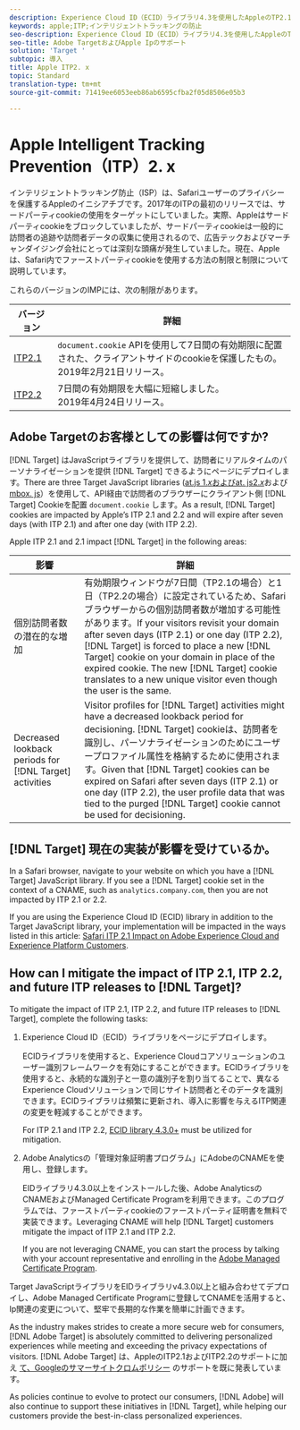 ```yaml
---
description: Experience Cloud ID（ECID）ライブラリ4.3を使用したAppleのTP2.1およびITP2.2のTargetサポートについて取り上げます。
keywords: apple;ITP;インテリジェントトラッキングの防止
seo-description: Experience Cloud ID（ECID）ライブラリ4.3を使用したAppleのTP2.1およびITP2.2に対するAdobe Targetのサポートについて取り上げます。
seo-title: Adobe TargetおよびApple Ipのサポート
solution: 'Target '
subtopic: 導入
title: Apple ITP2. x
topic: Standard
translation-type: tm+mt
source-git-commit: 71419ee6053eeb86ab6595cfba2f05d8506e05b3

---
```



# Apple Intelligent Tracking Prevention（ITP）2. x

インテリジェントトラッキング防止（ISP）は、Safariユーザーのプライバシーを保護するAppleのイニシアチブです。2017年のITPの最初のリリースでは、サードパーティcookieの使用をターゲットにしていました。実際、Appleはサードパーティcookieをブロックしていましたが、サードパーティcookieは一般的に訪問者の追跡や訪問者データの収集に使用されるので、広告テックおよびマーチャンダイジング会社にとっては深刻な頭痛が発生していました。現在、Appleは、Safari内でファーストパーティcookieを使用する方法の制限と制限について説明しています。

これらのバージョンのIMPには、次の制限があります。

| バージョン | 詳細 |
| --- | --- |
| [ITP2.1](https://webkit.org/blog/8613/intelligent-tracking-prevention-2-1/) | `document.cookie` APIを使用して7日間の有効期限に配置された、クライアントサイドのcookieを保護したもの。<br>2019年2月21日リリース。 |
| [ITP2.2](https://webkit.org/blog/8828/intelligent-tracking-prevention-2-2/) | 7日間の有効期限を大幅に短縮しました。<br>2019年4月24日リリース。 |

## Adobe Targetのお客様としての影響は何ですか?

[!DNL Target] はJavaScriptライブラリを提供して、訪問者にリアルタイムのパーソナライゼーションを提供 [!DNL Target] できるようにページにデプロイします。There are three Target JavaScript libraries ([at.js 1.*x*&#x200B;およびat. js2.*x*](/help/c-implementing-target/c-implementing-target-for-client-side-web/c-how-atjs-works/how-atjs-works.md)および [mbox. js](/help/c-implementing-target/c-implementing-target-for-client-side-web/t-mbox-download/mbox-download.md)）を使用して、API経由で訪問者のブラウザーにクライアント側 [!DNL Target] Cookieを配置 `document.cookie` します。As a result, [!DNL Target] cookies are impacted by Apple’s ITP 2.1 and 2.2 and will expire after seven days (with ITP 2.1) and after one day (with ITP 2.2).

Apple ITP 2.1 and 2.1 impact [!DNL Target] in the following areas:

| 影響 | 詳細 |
| --- | --- |
| 個別訪問者数の潜在的な増加 | 有効期限ウィンドウが7日間（TP2.1の場合）と1日（TP2.2の場合）に設定されているため、Safariブラウザーからの個別訪問者数が増加する可能性があります。If your visitors revisit your domain after seven days (ITP 2.1) or one day (ITP 2.2), [!DNL Target] is forced to place a new [!DNL Target] cookie on your domain in place of the expired cookie. The new [!DNL Target] cookie translates to a new unique visitor even though the user is the same. |
| Decreased lookback periods for [!DNL Target] activities | Visitor profiles for [!DNL Target] activities might have a decreased lookback period for decisioning. [!DNL Target] cookieは、訪問者を識別し、パーソナライゼーションのためにユーザープロファイル属性を格納するために使用されます。Given that [!DNL Target] cookies can be expired on Safari after seven days (ITP 2.1) or one day (ITP 2.2), the user profile data that was tied to the purged [!DNL Target] cookie cannot be used for decisioning. |

## [!DNL Target] 現在の実装が影響を受けているか。

In a Safari browser, navigate to your website on which you have a [!DNL Target] JavaScript library. If you see a [!DNL Target] cookie set in the context of a CNAME, such as `analytics.company.com`, then you are not impacted by ITP 2.1 or 2.2.

If you are using the Experience Cloud ID (ECID) library in addition to the Target JavaScript library, your implementation will be impacted in the ways listed in this article: [Safari ITP 2.1 Impact on Adobe Experience Cloud and Experience Platform Customers](https://medium.com/adobetech/safari-itp-2-1-impact-on-adobe-experience-cloud-customers-9439cecb55ac).

## How can I mitigate the impact of ITP 2.1, ITP 2.2, and future ITP releases to [!DNL Target]?

To mitigate the impact of ITP 2.1, ITP 2.2, and future ITP releases to [!DNL Target], complete the following tasks:

1. Experience Cloud ID（ECID）ライブラリをページにデプロイします。

   ECIDライブラリを使用すると、Experience Cloudコアソリューションのユーザー識別フレームワークを有効にすることができます。ECIDライブラリを使用すると、永続的な識別子と一意の識別子を割り当てることで、異なるExperience Cloudソリューションで同じサイト訪問者とそのデータを識別できます。ECIDライブラリは頻繁に更新され、導入に影響を与えるITP関連の変更を軽減することができます。

   For ITP 2.1 and ITP 2.2, [ECID library 4.3.0+](https://marketing.adobe.com/resources/help/en_US/mcvid/mcvid-release-notes.html) must be utilized for mitigation.

1. Adobe Analyticsの「管理対象証明書プログラム」にAdobeのCNAMEを使用し、登録します。

   EIDライブラリ4.3.0以上をインストールした後、Adobe AnalyticsのCNAMEおよびManaged Certificate Programを利用できます。このプログラムでは、ファーストパーティcookieのファーストパーティ証明書を無料で実装できます。Leveraging CNAME will help [!DNL Target] customers mitigate the impact of ITP 2.1 and ITP 2.2.

   If you are not leveraging CNAME, you can start the process by talking with your account representative and enrolling in the [Adobe Managed Certificate Program](https://marketing.adobe.com/resources/help/en_US/whitepapers/first_party_cookies/adobe_managed_cert_pgm.html).

Target JavaScriptライブラリをEIDライブラリv4.3.0以上と組み合わせてデプロイし、Adobe Managed Certificate Programに登録してCNAMEを活用すると、Ip関連の変更について、堅牢で長期的な作業を簡単に計画できます。

As the industry makes strides to create a more secure web for consumers, [!DNL Adobe Target] is absolutely committed to delivering personalized experiences while meeting and exceeding the privacy expectations of visitors. [!DNL Adobe Target] は、AppleのITP2.1およびITP2.2のサポートに加え [て、Googleのサマーサイトクロムポリシー](/help/c-implementing-target/c-considerations-before-you-implement-target/c-privacy/google-chrome-samesite-cookie-policies.md) のサポートを既に発表しています。

As policies continue to evolve to protect our consumers, [!DNL Adobe] will also continue to support these initiatives in [!DNL Target], while helping our customers provide the best-in-class personalized experiences.
